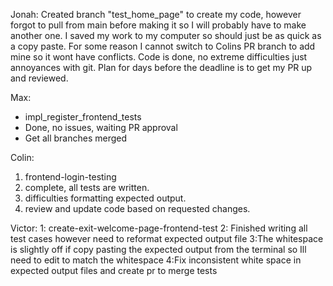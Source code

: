 Jonah:
Created branch "test_home_page" to create my code, however forgot to pull from main before making it so I will probably have to make another one. 
I saved my work to my computer so should just be as quick as a copy paste. 
For some reason I cannot switch to Colins PR branch to add mine so it wont have conflicts. 
Code is done, no extreme difficulties just annoyances with git. Plan for days before the deadline is to get my PR up and reviewed.

Max:
- impl_register_frontend_tests
- Done, no issues, waiting PR approval
- Get all branches merged

Colin:
1. frontend-login-testing
2. complete, all tests are written. 
3. difficulties formatting expected output. 
4. review and update code based on requested changes.

Victor:
1: create-exit-welcome-page-frontend-test
2: Finished writing all test cases however need to reformat expected output file
3:The whitespace is slightly off if copy pasting the expected output from the terminal so Ill need to edit to match the whitespace
4:Fix inconsistent white space in expected output files and create pr to merge tests